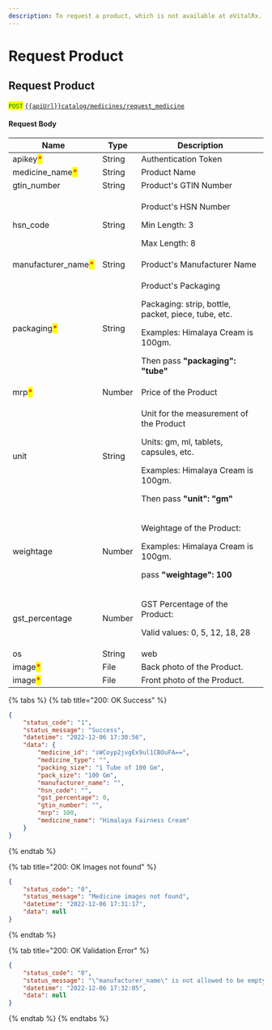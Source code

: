 ```yaml
---
description: To request a product, which is not available at eVitalRx.
---
```


# Request Product

## Request Product

<mark style="color:green;">`POST`</mark> [`{{apiUrl}}catalog/medicines/request_medicine`](https://api.evitalrx.in/v1/catalog/medicines/request_medicine)

#### Request Body

| Name                                                 | Type   | Description                                                                                                                                                                                       |
| ---------------------------------------------------- | ------ | ------------------------------------------------------------------------------------------------------------------------------------------------------------------------------------------------- |
| apikey<mark style="color:red;">\*</mark>             | String | Authentication Token                                                                                                                                                                              |
| medicine\_name<mark style="color:red;">\*</mark>     | String | Product Name                                                                                                                                                                                      |
| gtin\_number                                         | String | Product's GTIN Number                                                                                                                                                                             |
| hsn\_code                                            | String | <p>Product's HSN Number</p><p>Min Length: 3</p><p>Max Length: 8</p>                                                                                                                               |
| manufacturer\_name<mark style="color:red;">\*</mark> | String | Product's Manufacturer Name                                                                                                                                                                       |
| packaging<mark style="color:red;">\*</mark>          | String | <p>Product's Packaging</p><p></p><p>Packaging: strip, bottle, packet, piece, tube, etc.</p><p></p><p>Examples: Himalaya Cream is 100gm.</p><p>Then pass <strong>"packaging":  "tube"</strong></p> |
| mrp<mark style="color:red;">\*</mark>                | Number | Price of the Product                                                                                                                                                                              |
| unit                                                 | String | <p>Unit for the measurement of the Product</p><p></p><p>Units: gm, ml, tablets, capsules, etc.</p><p></p><p>Examples: Himalaya Cream is 100gm.</p><p>Then pass <strong>"unit":  "gm"</strong></p> |
| weightage                                            | Number | <p>Weightage of the Product:</p><p></p><p>Examples: Himalaya Cream is 100gm.</p><p>pass <strong>"weightage":  100</strong></p>                                                                    |
| gst\_percentage                                      | Number | <p>GST Percentage of the Product:</p><p>Valid values: 0, 5, 12, 18, 28</p>                                                                                                                        |
| os                                                   | String | web                                                                                                                                                                                               |
| image<mark style="color:red;">\*</mark>              | File   | Back photo of the Product.                                                                                                                                                                        |
| image<mark style="color:red;">\*</mark>              | File   | Front photo of the Product.                                                                                                                                                                       |

{% tabs %}
{% tab title="200: OK Success" %}
```json
{
    "status_code": "1",
    "status_message": "Success",
    "datetime": "2022-12-06 17:30:56",
    "data": {
        "medicine_id": "sWCoyp2jvgEx9ul1CBOuFA==",
        "medicine_type": "",
        "packing_size": "1 Tube of 100 Gm",
        "pack_size": "100 Gm",
        "manufacturer_name": "",
        "hsn_code": "",
        "gst_percentage": 0,
        "gtin_number": "",
        "mrp": 100,
        "medicine_name": "Himalaya Fairness Cream"
    }
}
```
{% endtab %}

{% tab title="200: OK Images not found" %}
```json
{
    "status_code": "0",
    "status_message": "Medicine images not found",
    "datetime": "2022-12-06 17:31:17",
    "data": null
}
```
{% endtab %}

{% tab title="200: OK Validation Error" %}
```json
{
    "status_code": "0",
    "status_message": "\"manufacturer_name\" is not allowed to be empty",
    "datetime": "2022-12-06 17:32:05",
    "data": null
}
```
{% endtab %}
{% endtabs %}
